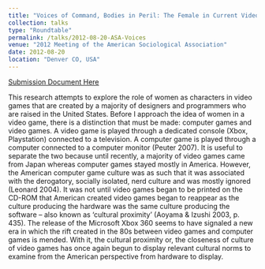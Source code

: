 ```yaml
---
title: "Voices of Command, Bodies in Peril: The Female in Current Video Games"
collection: talks
type: "Roundtable"
permalink: /talks/2012-08-20-ASA-Voices
venue: "2012 Meeting of the American Sociological Association"
date: 2012-08-20
location: "Denver CO, USA"
---
```


[Submission Document Here](https://www.dropbox.com/s/ofw09bd9kkjivb7/Voices%20of%20Command%20with%20author.pdf?dl=0)

This research attempts to explore the role of women as characters in video games that are created by a majority of designers and programmers who are raised in the United States. Before I approach the idea of women in a video game, there is a distinction that must be made: computer games and video games. A video game is played through a dedicated console (Xbox, Playstation) connected to a television. A computer game is played through a computer connected to a computer monitor (Peuter 2007). It is useful to separate the two because until recently, a majority of video games came from Japan whereas computer games stayed mostly in America. However, the American computer game culture was as such that it was associated with the derogatory, socially isolated, nerd culture and was mostly ignored (Leonard 2004). It was not until video games began to be printed on the CD-ROM that American created video games began to reappear as the culture producing the hardware was the same culture producing the software – also known as ‘cultural proximity’ (Aoyama & Izushi 2003, p. 435). The release of the Microsoft Xbox 360 seems to have signaled a new era in which the rift created in the 80s between video games and computer games is mended. With it, the cultural proximity or, the closeness of culture of video games has once again begun to display relevant cultural norms to examine from the American perspective from hardware to display. 
